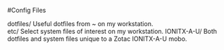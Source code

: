 #Config Files

dotfiles/      Useful dotfiles from ~ on my workstation.	
etc/           Select system files of interest on my workstation.
IONITX-A-U/    Both dotfiles and system files unique to a Zotac IONITX-A-U mobo.
